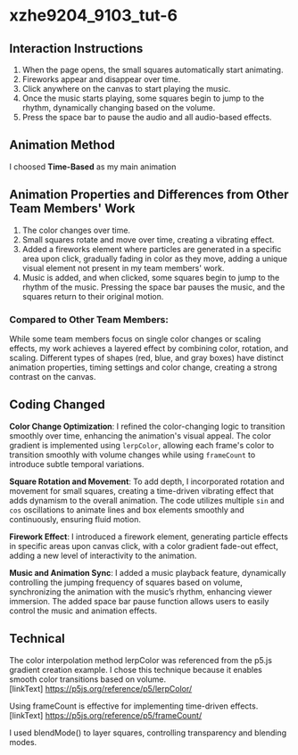 # xzhe9204_9103_tut-6
## Interaction Instructions
1. When the page opens, the small squares automatically start animating.
2. Fireworks appear and disappear over time.
3. Click anywhere on the canvas to start playing the music.
4. Once the music starts playing, some squares begin to jump to the rhythm, dynamically changing based on the volume.
5. Press the space bar to pause the audio and all audio-based effects.
## Animation Method
I choosed **Time-Based** as my main animation
## Animation Properties and Differences from Other Team Members' Work
1. The color changes over time.
2. Small squares rotate and move over time, creating a vibrating effect.
3. Added a fireworks element where particles are generated in a specific area upon click, gradually fading in color as they move, adding a unique visual element not present in my team members' work.
4. Music is added, and when clicked, some squares begin to jump to the rhythm of the music. Pressing the space bar pauses the music, and the squares return to their original motion.
### Compared to Other Team Members:
While some team members focus on single color changes or scaling effects, my work achieves a layered effect by combining color, rotation, and scaling. Different types of shapes (red, blue, and gray boxes) have distinct animation properties, timing settings and color change, creating a strong contrast on the canvas.
## Coding Changed
**Color Change Optimization**: I refined the color-changing logic to transition smoothly over time, enhancing the animation's visual appeal. The color gradient is implemented using `lerpColor`, allowing each frame's color to transition smoothly with volume changes while using `frameCount` to introduce subtle temporal variations.

**Square Rotation and Movement**: To add depth, I incorporated rotation and movement for small squares, creating a time-driven vibrating effect that adds dynamism to the overall animation. The code utilizes multiple `sin` and `cos` oscillations to animate lines and box elements smoothly and continuously, ensuring fluid motion.

**Firework Effect**: I introduced a firework element, generating particle effects in specific areas upon canvas click, with a color gradient fade-out effect, adding a new level of interactivity to the animation.

**Music and Animation Sync**: I added a music playback feature, dynamically controlling the jumping frequency of squares based on volume, synchronizing the animation with the music’s rhythm, enhancing viewer immersion. The added space bar pause function allows users to easily control the music and animation effects.
## Technical
The color interpolation method lerpColor was referenced from the p5.js gradient creation example. I chose this technique because it enables smooth color transitions based on volume.  
[linkText] https://p5js.org/reference/p5/lerpColor/

Using frameCount is effective for implementing time-driven effects.[linkText] https://p5js.org/reference/p5/frameCount/

I used blendMode() to layer squares, controlling transparency and blending modes.